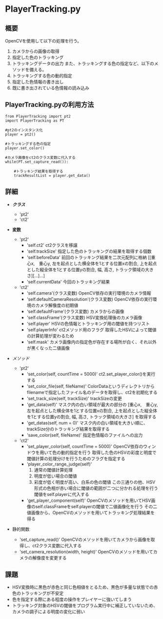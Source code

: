 # PlayerTracking.py

## 概要
OpenCVを使用して以下の処理を行う。
1. カメラからの画像の取得
2. 指定した色のトラッキング
3. トラッキングデータの出力
また、トラッキングする色の指定など、以下のメソッドを備える。
1. トラッキングする色の動的指定
2. 指定した色情報の書き出し
3. 既に書き出されている色情報の読み込み

## PlayerTracking.pyの利用方法
```
from PlayerTracking import pt2
import PlayerTracking as PT

#pt2のインスタンス化
player = pt2()

#トラッキングする色の指定
player.set_color()

#カメラ画像をct2のクラス変数に代入する
while(PT.set_capture_read()):

    #トラッキング結果を取得する
    trackResultList = player.get_data()
```

## 詳細
* ***クラス***
    * 'pt2'
    * 'ct2'
* **変数**
    * 'pt2'
        * 'self.ct2'
            ct2クラスを移譲
        * 'self.trackSize'
            指定した色のトラッキングの結果を取得する個数
        * 'self.beforeData'
            前回のトラッキング結果を二次元配列に格納
            [[重心x,　重心y, 左を起点とした横全体を1とする位置xの割合, 上を起点とした縦全体を1とする位置yの割合, 幅, 高さ, トラック領域の大きさ][...]...]
        * 'self.currentData'
            今回のトラッキング結果
    * 'ct2'
        * 'self.camera'(クラス変数)
            OpenCV依存の実行環境のカメラ情報
        * 'self.defaultCameraResolution'(クラス変数)
            OpenCV依存の実行環境のカメラ解像度の初期値
        * 'self.defaultFrame'(クラス変数)
            カメラからの画像
        * 'self.classFrame'(クラス変数)
            HSV変換処理後のカメラ画像
        * 'self.player'
            HSVの色情報とトラッキング用の閾値を持つリスト
        * 'self.playerInfo'
            ct2メソッド用のフラグ
            取得したHSVによって閾値の計算処理が変わるため
        * 'self.mask'
            カメラ画像内の指定色が存在する場所が白く、それ以外が黒くなった二値画像
* *メソッド*
    * 'pt2'
        * 'set_color(self, countTime = 5000)'
            ct2.set_player_color()を実行する
        * 'set_color_file(self, fileName)'
            ColorDataというディレクトリからfilenameで指定したファイル名のデータを取得し、ct2を初期化する
        * 'set_track_size(self, trackSize)'
            trackSizeの変更
        * 'get_data(self)'
            マスク内の白い領域が最大の部分の
            [重心x,　重心y, 左を起点とした横全体を1とする位置xの割合, 上を起点とした縦全体を1とする位置yの割合, 幅, 高さ, トラック領域の大きさ]
            を取得する
        * 'get_datas(self, num = 0)'
            マスク内の白い領域を大きい順に、trackSize分のトラッキング結果を取得する
        * 'save_color(self, fileName)'
            指定色情報のファイルへの出力
    * 'ct2'
        * 'set_player_color(self, countTime = 5000)'
            OpenCV依存のウィンドウを用いて色の動的指定を行う
            取得した色のHSVの彩度と明度で閾値計算の処理分けを行うためのフラグを指定する
        * 'player_color_range_judge(self)'
            1. 通常の閾値計算処理
            2. 明度が低い場合の閾値
            3. 彩度が低く明度が高い、白系の色の閾値
            この三通りの他、HSV形式の色相が赤い場合に閾値の範囲が二つに分かれる処理を行う
            閾値をself.playerに代入する
        * 'get_player_component(self)'
            OpenCVのメソッドを用いてHSV画像のself.classFrameをself.playerの閾値で二値画像化を行う
            その二値画像から、OpenCVのメソッドを用いてトラッキング処理結果を得る

* 静的関数
    * 'set_capture_read()'
        OpenCVのメソッドを用いてカメラから画像を取得し、ct2クラス変数に代入する
    * 'set_camera_resolution(width, height)'
        OpenCVのメソッドを用いてカメラの解像度を変更する

## 課題
* HSV変換時に黒色が赤色と同じ色相値をとるため、黒色が多量な状態での赤色のトラッキングが不安定
* 色を指定する際にある程度の操作をプレイヤーに強いてしまう
* トラッキング対象のHSVの閾値をプログラム実行中に補正していないため、カメラの調子による明度の変化に弱い